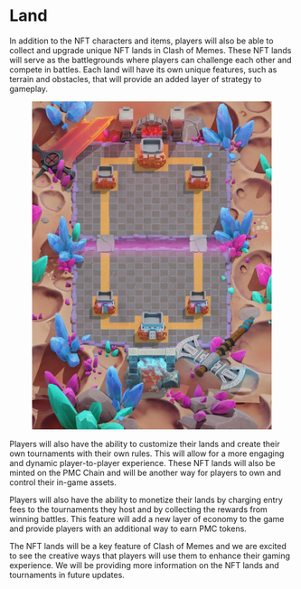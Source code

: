 # Land

In addition to the NFT characters and items, players will also be able to collect and upgrade unique NFT lands in Clash of Memes. These NFT lands will serve as the battlegrounds where players can challenge each other and compete in battles. Each land will have its own unique features, such as terrain and obstacles, that will provide an added layer of strategy to gameplay.

<figure><img src="../../../../.gitbook/assets/WhatsApp Image 2023-01-10 at 1.21.13 AM.jpeg" alt=""><figcaption></figcaption></figure>



Players will also have the ability to customize their lands and create their own tournaments with their own rules. This will allow for a more engaging and dynamic player-to-player experience. These NFT lands will also be minted on the PMC Chain and will be another way for players to own and control their in-game assets.

Players will also have the ability to monetize their lands by charging entry fees to the tournaments they host and by collecting the rewards from winning battles. This feature will add a new layer of economy to the game and provide players with an additional way to earn PMC tokens.

The NFT lands will be a key feature of Clash of Memes and we are excited to see the creative ways that players will use them to enhance their gaming experience. We will be providing more information on the NFT lands and tournaments in future updates.
